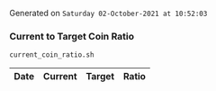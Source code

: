 Generated on `Saturday 02-October-2021 at 10:52:03`

### Current to Target Coin Ratio
`current_coin_ratio.sh`

Date|Current|Target|Ratio
---|---|---|---
